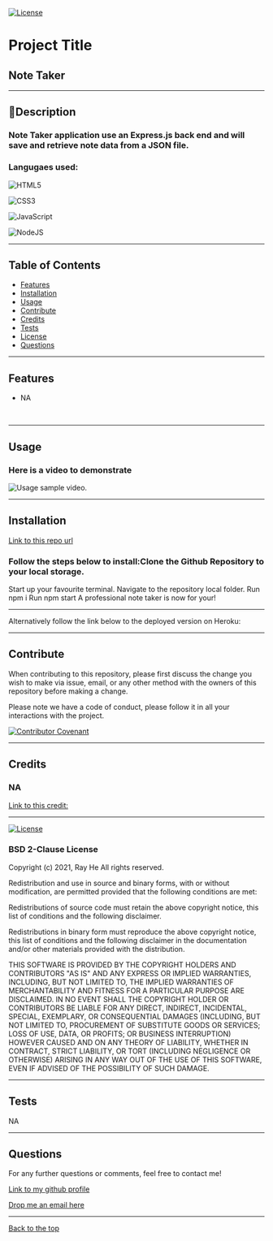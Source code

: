 [![License](https://img.shields.io/badge/License-BSD_2--Clause-orange.svg)](https://opensource.org/licenses/BSD-2-Clause) 
# Project Title

## Note Taker

 --- 

## 📖Description

### Note Taker application use an Express.js back end and will save and retrieve note data from a JSON file.

### Langugaes used: 
![HTML5](https://img.shields.io/badge/html5-%23E34F26.svg?style=for-the-badge&logo=html5&logoColor=white)

![CSS3](https://img.shields.io/badge/css3-%231572B6.svg?style=for-the-badge&logo=css3&logoColor=white)

![JavaScript](https://img.shields.io/badge/javascript-%23323330.svg?style=for-the-badge&logo=javascript&logoColor=%23F7DF1E)

![NodeJS](https://img.shields.io/badge/node.js-6DA55F?style=for-the-badge&logo=node.js&logoColor=white)

 --- 

## Table of Contents

- [Features](#features)
- [Installation](#installation)
- [Usage](#usage)
- [Contribute](#contribute)
- [Credits](#credits)
- [Tests](#tests)
- [License](#license)
- [Questions](#questions)

 --- 

## Features 
* NA
<br/>

 --- 

## Usage

### Here is a video to demonstrate 

![Usage sample video.](NA)

 --- 

## Installation

[Link to this repo url](https://github.com/DevRayHE/note-taker.git)

### Follow the steps below to install:Clone the Github Repository to your local storage.
Start up your favourite terminal.
Navigate to the repository local folder.
Run npm i
Run npm start
A professional note taker is now for your!

--------------

Alternatively follow the link below to the deployed version on Heroku:


 --- 

## Contribute

When contributing to this repository, please first discuss the change you wish to make via issue, email, or any other method with the owners of this repository before making a change.

Please note we have a code of conduct, please follow it in all your interactions with the project.

[![Contributor Covenant](https://img.shields.io/badge/Contributor%20Covenant-2.1-4baaaa.svg)](https://www.contributor-covenant.org/version/2/1/code_of_conduct/code_of_conduct.md)

 --- 

## Credits 
### NA
[Link to this credit: ](NA)

 --- 

[![License](https://img.shields.io/badge/License-BSD_2--Clause-orange.svg)](https://opensource.org/licenses/BSD-2-Clause) 
### BSD 2-Clause License

Copyright (c) 2021, Ray He All rights reserved.

Redistribution and use in source and binary forms, with or without modification, are permitted provided that the following conditions are met:

Redistributions of source code must retain the above copyright notice, this list of conditions and the following disclaimer.

Redistributions in binary form must reproduce the above copyright notice, this list of conditions and the following disclaimer in the documentation and/or other materials provided with the distribution.

THIS SOFTWARE IS PROVIDED BY THE COPYRIGHT HOLDERS AND CONTRIBUTORS "AS IS" AND ANY EXPRESS OR IMPLIED WARRANTIES, INCLUDING, BUT NOT LIMITED TO, THE IMPLIED WARRANTIES OF MERCHANTABILITY AND FITNESS FOR A PARTICULAR PURPOSE ARE DISCLAIMED. IN NO EVENT SHALL THE COPYRIGHT HOLDER OR CONTRIBUTORS BE LIABLE FOR ANY DIRECT, INDIRECT, INCIDENTAL, SPECIAL, EXEMPLARY, OR CONSEQUENTIAL DAMAGES (INCLUDING, BUT NOT LIMITED TO, PROCUREMENT OF SUBSTITUTE GOODS OR SERVICES; LOSS OF USE, DATA, OR PROFITS; OR BUSINESS INTERRUPTION) HOWEVER CAUSED AND ON ANY THEORY OF LIABILITY, WHETHER IN CONTRACT, STRICT LIABILITY, OR TORT (INCLUDING NEGLIGENCE OR OTHERWISE) ARISING IN ANY WAY OUT OF THE USE OF THIS SOFTWARE, EVEN IF ADVISED OF THE POSSIBILITY OF SUCH DAMAGE.

 --- 

## Tests
NA

 --- 

## Questions

For any further questions or comments, feel free to contact me!

[Link to my github profile](https://github.com/devrayhe/)

[Drop me an email here](mailto:devrayhe@gmail.com)

 --- 

[Back to the top](#project-title)